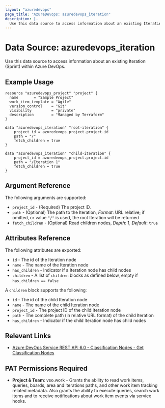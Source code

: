 ```yaml
---
layout: "azuredevops"
page_title: "AzureDevops: azuredevops_iteration"
description: |-
  Use this data source to access information about an existing Iteration (Sprint) within Azure DevOps.
---
```


# Data Source: azuredevops_iteration

Use this data source to access information about an existing Iteration (Sprint) within Azure DevOps.

## Example Usage

```hcl
resource "azuredevops_project" "project" {
  name       = "Sample Project"
  work_item_template = "Agile"
  version_control    = "Git"
  visibility         = "private"
  description        = "Managed by Terraform"
}

data "azuredevops_iteration" "root-iteration" {
	project_id = azuredevops_project.project.id
	path = "/"
	fetch_children = true
}

data "azuredevops_iteration" "child-iteration" {
	project_id = azuredevops_project.project.id
	path = "/Iteration 1"
	fetch_children = true
}
```

## Argument Reference

The following arguments are supported:

- `project_id` - (Required) The project ID.
- `path` - (Optional) The path to the Iteration, _Format_: URL relative; if omitted, or value `"/"` is used, the root Iteration will be returned
- `fetch_children` - (Optional) Read children nodes, _Depth_: 1, _Default_: `true`

## Attributes Reference

The following attributes are exported:

- `id` - The id of the Iteration node
- `name` - The name of the Iteration node
- `has_children` - Indicator if a Iteration node has child nodes
- `children` - A list of `children` blocks as defined below, empty if `has_children == false`

A `children` block supports the following:

- `id` - The id of the child Iteration node
- `name` - The name of the child Iteration node
- `project_id` - The project ID of the child Iteration node
- `path` - The complete path (in relative URL format) of the child Iteration
- `has_children` - Indicator if the child Iteration node has child nodes

## Relevant Links

- [Azure DevOps Service REST API 6.0 - Classification Nodes - Get Classification Nodes](https://docs.microsoft.com/en-us/rest/api/azure/devops/wit/classification-nodes/get-classification-nodes?view=azure-devops-rest-6.0)

## PAT Permissions Required

- **Project & Team**: vso.work - Grants the ability to read work items, queries, boards, area and iterations paths, and other work item tracking related metadata. Also grants the ability to execute queries, search work items and to receive notifications about work item events via service hooks. 

